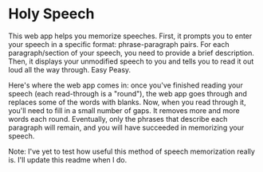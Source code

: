Holy Speech
==================

This web app helps you memorize speeches. First, it prompts you to enter your speech in a specific format: phrase-paragraph pairs. For each paragraph/section of your speech, you need to provide a brief description. Then, it displays your unmodified speech to you and tells you to read it out loud all the way through. Easy Peasy.

Here's where the web app comes in: once you've finished reading your speech (each read-through is a "round"), the web app goes through and replaces some of the words with blanks. Now, when you read through it, you'll need to fill in a small number of gaps. It removes more and more words each round. Eventually, only the phrases that describe each paragraph will remain, and you will have succeeded in memorizing your speech.

Note: I've yet to test how useful this method of speech memorization really is. I'll update this readme when I do.
